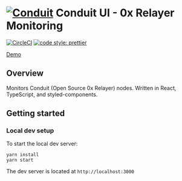 #  [![Conduit](https://storage.googleapis.com/material-icons/external-assets/v4/icons/svg/ic_blur_circular_black_24px.svg)](#) Conduit UI - 0x Relayer Monitoring

[![CircleCI](https://circleci.com/gh/johnrjj/conduit-ui.svg?style=svg)](https://circleci.com/gh/johnrjj/conduit-ui/)
[![code style: prettier](https://img.shields.io/badge/code_style-prettier-ff69b4.svg)](https://github.com/prettier/prettier)

[Demo](https://conduit-ui.surge.sh)

## Overview

Monitors Conduit (Open Source 0x Relayer) nodes. Written in React, TypeScript, and styled-components.

## Getting started

### Local dev setup

To start the local dev server: 

```
yarn install
yarn start
```
The dev server is located at `http://localhost:3000`
